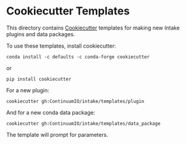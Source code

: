 # Cookiecutter Templates

This directory contains
[Cookiecutter](https://cookiecutter.readthedocs.io/en/latest/) templates for
making new Intake plugins and data packages.

To use these templates, install cookiecutter:
```
conda install -c defaults -c conda-forge cookiecutter
```
or 
```
pip install cookiecutter
```

For a new plugin:
```
cookiecutter gh:ContinuumIO/intake/templates/plugin
```

And for a new conda data package:
```
cookiecutter gh:ContinuumIO/intake/templates/data_package
```

The template will prompt for parameters.
